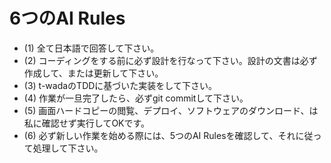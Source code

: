 # 6つのAI Rules
 - (1) 全て日本語で回答して下さい。
 - (2) コーディングをする前に必ず設計を行なって下さい。設計の文書は必ず作成して、または更新して下さい。
 - (3) t-wadaのTDDに基づいた実装をして下さい。
 - (4) 作業が一旦完了したら、必ずgit commitして下さい。
 - (5) 画面ハードコピーの閲覧、デプロイ、ソフトウェアのダウンロード、は私に確認せず実行してOKです。
 - (6) 必ず新しい作業を始める際には、5つのAI Rulesを確認して、それに従って処理して下さい。